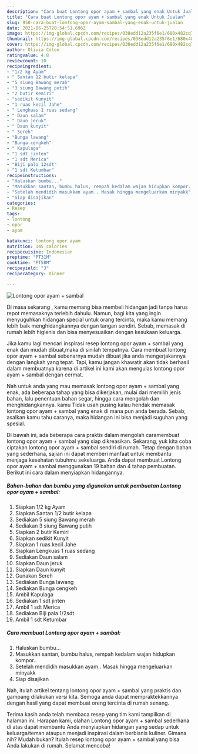 ```yaml
---
description: "Cara buat Lontong opor ayam + sambal yang enak Untuk Jualan"
title: "Cara buat Lontong opor ayam + sambal yang enak Untuk Jualan"
slug: 950-cara-buat-lontong-opor-ayam-sambal-yang-enak-untuk-jualan
date: 2021-06-25T20:54:51.696Z
image: https://img-global.cpcdn.com/recipes/038edd12a235f6e1/680x482cq70/lontong-opor-ayam-sambal-foto-resep-utama.jpg
thumbnail: https://img-global.cpcdn.com/recipes/038edd12a235f6e1/680x482cq70/lontong-opor-ayam-sambal-foto-resep-utama.jpg
cover: https://img-global.cpcdn.com/recipes/038edd12a235f6e1/680x482cq70/lontong-opor-ayam-sambal-foto-resep-utama.jpg
author: Olivia Colon
ratingvalue: 4.8
reviewcount: 10
recipeingredient:
- "1/2 kg Ayam"
- " Santan 12 butir kelapa"
- "5 siung Bawang merah"
- "3 siung Bawang putih"
- "2 butir Kemiri"
- "sedikit Kunyit"
- "1 ruas kecil Jahe"
- " Lengkuas 1 ruas sedang"
- " Daun salam"
- " Daun jeruk"
- " Daun kunyit"
- " Sereh"
- "Bunga lawang"
- "Bunga cengkeh"
- " Kapulaga"
- "1 sdt jinten"
- "1 sdt Merica"
- "Biji pala 12sdt"
- "1 sdt Ketumbar"
recipeinstructions:
- "Haluskan bumbu..."
- "Masukkan santan, bumbu halus, rempah kedalam wajan hidupkan kompor.."
- "Setelah mendidih masukkan ayam.. Masak hingga mengeluarkan minyakk"
- "Siap disajikan"
categories:
- Resep
tags:
- lontong
- opor
- ayam

katakunci: lontong opor ayam 
nutrition: 145 calories
recipecuisine: Indonesian
preptime: "PT31M"
cooktime: "PT58M"
recipeyield: "3"
recipecategory: Dinner

---
```



![Lontong opor ayam + sambal](https://img-global.cpcdn.com/recipes/038edd12a235f6e1/680x482cq70/lontong-opor-ayam-sambal-foto-resep-utama.jpg)

Di masa  sekarang , kamu memang bisa membeli hidangan jadi tanpa harus repot memasaknya terlebih dahulu. Namun, bagi kita yang ingin menyuguhkan hidangan special untuk orang tercinta, maka kamu memang lebih baik menghidangkannya dengan tangan sendiri. Sebab, memasak di rumah lebih higienis dan bisa menyesuaikan dengan kesukaan keluarga.

Jika kamu lagi mencari inspirasi resep lontong opor ayam + sambal yang enak dan mudah dibuat,maka di sinilah tempatnya. Cara membuat lontong opor ayam + sambal  sebenarnya mudah dibuat jika anda mengerjakannya dengan langkah yang tepat. Tapi, kamu jangan khawatir akan tidak berhasil dalam membuatnya 
karena di artikel ini kami akan mengulas lontong opor ayam + sambal dengan cermat.  



Nah untuk anda yang mau memasak lontong opor ayam + sambal yang enak, ada beberapa tahap yang bisa dikerjakan, mulai dari memilih jenis bahan, lalu penentuan bahan segar, hingga cara mengolah dan menghidangkannya. kamu Tidak usah pusing kalau hendak memasak lontong opor ayam + sambal yang enak di mana pun anda berada. Sebab, asalkan kamu  tahu caranya, maka hidangan ini bisa menjadi suguhan yang spesial.

Di bawah ini, ada beberapa cara praktis  dalam mengolah caramembuat lontong opor ayam + sambal yang siap dikreasikan. Sekarang, yuk kita coba ciptakan lontong opor ayam + sambal sendiri di rumah. Tetap dengan bahan yang sederhana, sajian ini dapat memberi manfaat untuk membantu menjaga kesehatan tubuhmu sekeluarga. Anda dapat membuat Lontong opor ayam + sambal menggunakan 19 bahan dan 4 tahap pembuatan. Berikut ini cara dalam menyiapkan hidangannya.

<!--inarticleads1-->

##### Bahan-bahan dan bumbu yang digunakan untuk pembuatan Lontong opor ayam + sambal:

1. Siapkan 1/2 kg Ayam
1. Siapkan  Santan 1/2 butir kelapa
1. Sediakan 5 siung Bawang merah
1. Sediakan 3 siung Bawang putih
1. Siapkan 2 butir Kemiri
1. Siapkan sedikit Kunyit
1. Siapkan 1 ruas kecil Jahe
1. Siapkan  Lengkuas 1 ruas sedang
1. Sediakan  Daun salam
1. Siapkan  Daun jeruk
1. Siapkan  Daun kunyit
1. Gunakan  Sereh
1. Sediakan Bunga lawang
1. Sediakan Bunga cengkeh
1. Ambil  Kapulaga
1. Sediakan 1 sdt jinten
1. Ambil 1 sdt Merica
1. Sediakan Biji pala 1/2sdt
1. Ambil 1 sdt Ketumbar




<!--inarticleads2-->

##### Cara membuat Lontong opor ayam + sambal:

1. Haluskan bumbu...
1. Masukkan santan, bumbu halus, rempah kedalam wajan hidupkan kompor..
1. Setelah mendidih masukkan ayam.. Masak hingga mengeluarkan minyakk
1. Siap disajikan




Nah, itulah artikel tentang  lontong opor ayam + sambal  yang praktis dan gampang dilakukan versi kita. Semoga anda dapat mempraktekkannya dengan hasil yang dapat membuat oreng tercinta di rumah senang. 

Terima kasih anda telah membaca resep yang tim kami tampilkan di halaman ini. Harapan kami, olahan  Lontong opor ayam + sambal sederhana di atas dapat membantu Anda menyiapkan hidangan yang sedap untuk keluarga/teman ataupun menjadi inspirasi dalam berbisnis kuliner. Gimana nih? Mudah bukan? Itulah resep lontong opor ayam + sambal yang bisa Anda lakukan di rumah. Selamat mencoba!

